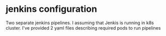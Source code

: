 # jenkins configuration

Two separate jenkins pipelines. I assuming that Jenkis is running in k8s cluster. I've provided 2 yaml files describing required pods to run pipelines
